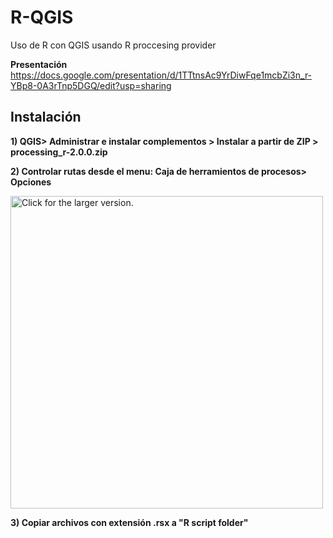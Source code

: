 # R-QGIS
Uso de R con QGIS usando R proccesing provider

**Presentación**
https://docs.google.com/presentation/d/1TTtnsAc9YrDiwFqe1mcbZi3n_r-YBp8-0A3rTnp5DGQ/edit?usp=sharing

## Instalación

**1) QGIS> Administrar e instalar complementos > Instalar a partir de ZIP > processing_r-2.0.0.zip**

**2) Controlar rutas desde el menu: Caja de herramientos de procesos> Opciones**

<a href="https://drive.google.com/uc?export=view&id=1Es1RJ-L4DNNF3r8loftN3rdcx2onT1Ui"><img src="https://drive.google.com/uc?export=view&id=1Es1RJ-L4DNNF3r8loftN3rdcx2onT1Ui" style="width: 500px; max-width: 100%; height: auto" title="Click for the larger version." /></a>

**3) Copiar archivos con extensión .rsx a "R script folder"**
